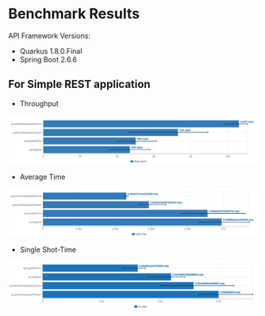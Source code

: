 # Benchmark Results

API Framework Versions:
- Quarkus 1.8.0.Final
- Spring Boot 2.6.6

## For Simple REST application

- Throughput

![Throughput](results/rest_Throughput.png)

- Average Time

![Average Time](results/rest_Average_Time.png)

- Single Shot-Time

![Single Shot-Time](results/rest_Single_ShotTime.png)